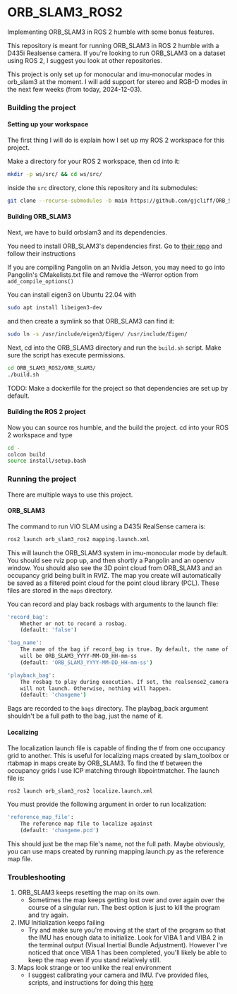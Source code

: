 # ORB_SLAM3_ROS2
Implementing ORB_SLAM3 in ROS 2 humble with some bonus features.

This repository is meant for running ORB_SLAM3 in ROS 2 humble with a D435i Realsense
camera. If you're looking to run ORB_SLAM3 on a dataset using ROS 2, I suggest
you look at other repositories.

This project is only set up for monocular and imu-monocular modes in orb_slam3
at the moment. I will add support for stereo and RGB-D modes in the next few
weeks (from today, 2024-12-03).

### Building the project

#### Setting up your workspace
The first thing I will do is explain how I set up my ROS 2 workspace for this project.

Make a directory for your ROS 2 workspace, then cd into it:
```sh
mkdir -p ws/src/ && cd ws/src/
```
inside the ```src``` directory, clone this repository and its submodules:
```sh
git clone --recurse-submodules -b main https://github.com/gjcliff/ORB_SLAM3_ROS2.git
```
#### Building ORB_SLAM3
Next, we have to build orbslam3 and its dependencies.

You need to install ORB_SLAM3's dependencies first. Go to [their repo](https://github.com/UZ-SLAMLab/ORB_SLAM3) and follow
their instructions

If you are compiling Pangolin on an Nvidia Jetson, you may need to go into
Pangolin's CMakelists.txt file and remove the -Werror option from ```add_compile_options()```

You can install eigen3 on Ubuntu 22.04 with
```bash
sudo apt install libeigen3-dev
```
and then create a symlink so that ORB_SLAM3 can find it:
```bash
sudo ln -s /usr/include/eigen3/Eigen/ /usr/include/Eigen/
```

Next, cd into the ORB_SLAM3 directory and run the ```build.sh``` script. Make sure the
script has execute permissions.
```sh
cd ORB_SLAM3_ROS2/ORB_SLAM3/
./build.sh
```
TODO: Make a dockerfile for the project so that dependencies are set up by default.

#### Building the ROS 2 project
Now you can source ros humble, and the build the project. cd into your ROS 2
workspace and type
```sh
cd -
colcon build
source install/setup.bash
```
### Running the project

There are multiple ways to use this project.

#### ORB_SLAM3

The command to run VIO SLAM using a D435i RealSense camera is:
```sh
ros2 launch orb_slam3_ros2 mapping.launch.xml
```
This will launch the ORB_SLAM3 system in imu-monocular mode by default. You should
see rviz pop up, and then shortly a Pangolin and an opencv window. You should
also see the 3D point cloud from ORB_SLAM3 and an occupancy grid being built
in RVIZ. The map you create will automatically be saved as a filtered
point cloud for the point cloud library (PCL). These files are stored in the
```maps``` directory.

You can record and play back rosbags with arguments to the launch file:
```sh
'record_bag':
    Whether or not to record a rosbag.
    (default: 'false')

'bag_name':
    The name of the bag if record_bag is true. By default, the name of the bag
    will be ORB_SLAM3_YYYY-MM-DD_HH-mm-ss
    (default: 'ORB_SLAM3_YYYY-MM-DD_HH-mm-ss')

'playback_bag':
    The rosbag to play during execution. If set, the realsense2_camera node
    will not launch. Otherwise, nothing will happen.
    (default: 'changeme')
```
Bags are recorded to the ```bags``` directory. The playbag_back argument shouldn't
be a full path to the bag, just the name of it.

#### Localizing
The localization launch file is capable of finding the tf from one occupancy
grid to another. This is useful for localizing maps created by slam_toolbox or
rtabmap in maps create by ORB_SLAM3. To find the tf between the occupancy grids
I use ICP matching through libpointmatcher. The launch file is:
```sh
ros2 launch orb_slam3_ros2 localize.launch.xml
```
You must provide the following argument in order to run localization:
```sh
'reference_map_file':
    The reference map file to localize against
    (default: 'changeme.pcd')
```
This should just be the map file's name, not the full path. Maybe obviously,
you can use maps created by running mapping.launch.py as the reference map file.

### Troubleshooting
1. ORB_SLAM3 keeps resetting the map on its own.
    * Sometimes the map keeps getting lost over and over again over the course of a singular
    run. The best option is just to kill the program and try again.
2. IMU Initialization keeps failing
    * Try and make sure you're moving at the start of the program so that the IMU
    has enough data to initialize. Look for VIBA 1 and VIBA 2 in the terminal output
    (Visual Inertial Bundle Adjustment). However I've noticed that once VIBA 1
    has been completed, you'll likely be able to keep the map even if you stand
    relatively still.
3. Maps look strange or too unlike the real environment
    * I suggest calibrating your camera and IMU. I've provided files, scripts,
    and instructions for doing this [here](./camera_calibration/README.md)

